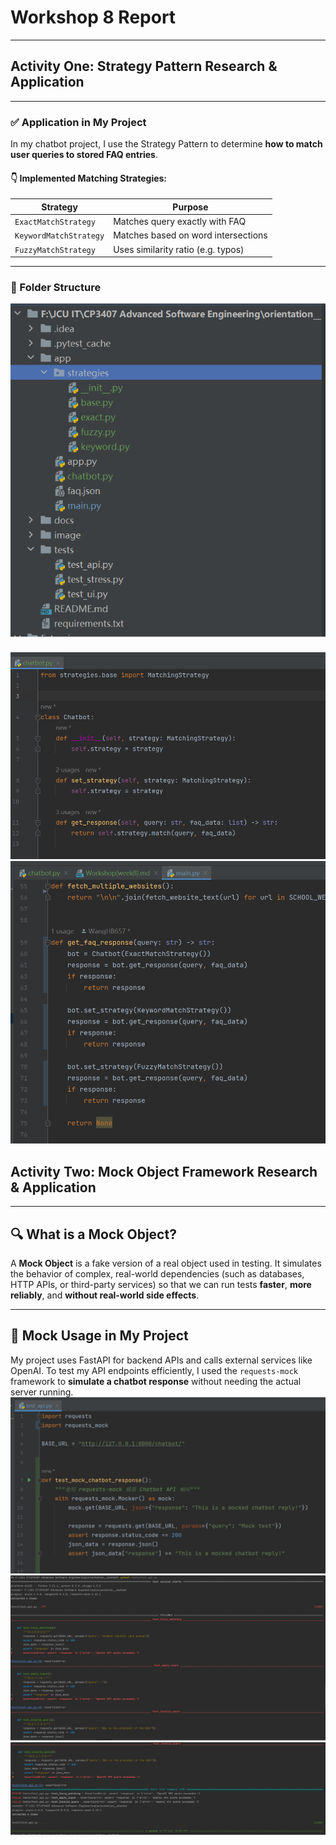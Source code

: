 # Workshop 8 Report

---

## Activity One: Strategy Pattern Research & Application

---

### ✅ Application in My Project

In my chatbot project, I use the Strategy Pattern to determine **how to match user queries to stored FAQ entries**.

#### 👇 Implemented Matching Strategies:

| Strategy              | Purpose                            |
|-----------------------|-------------------------------------|
| `ExactMatchStrategy`  | Matches query exactly with FAQ      |
| `KeywordMatchStrategy`| Matches based on word intersections |
| `FuzzyMatchStrategy`  | Uses similarity ratio (e.g. typos)  |

---

### 📁 Folder Structure
![folder](../image/week8_1.jpg)

### 
![folder](../image/week8_2.jpg)
![folder](../image/week8_3.jpg)


## Activity Two: Mock Object Framework Research & Application

---

## 🔍 What is a Mock Object?

A **Mock Object** is a fake version of a real object used in testing. It simulates the behavior of complex, real-world dependencies (such as databases, HTTP APIs, or third-party services) so that we can run tests **faster**, **more reliably**, and **without real-world side effects**.

---

## 🧪 Mock Usage in My Project

My project uses FastAPI for backend APIs and calls external services like OpenAI. To test my API endpoints efficiently, I used the `requests-mock` framework to **simulate a chatbot response** without needing the actual server running.
![folder](../image/week8_4.jpg)
![folder](../image/week8_5.jpg)
![folder](../image/week8_6.jpg)